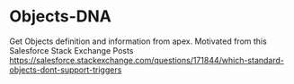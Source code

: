 # Objects-DNA
Get Objects definition and information from apex. 
Motivated from this Salesforce Stack Exchange Posts
https://salesforce.stackexchange.com/questions/171844/which-standard-objects-dont-support-triggers
